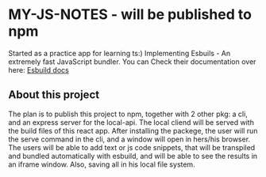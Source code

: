 # MY-JS-NOTES - will be published to npm

Started as a practice app for learning ts:) Implementing Esbuils - An extremely fast JavaScript bundler. You can Check their documentation over here:  [Esbuild docs](https://esbuild.github.io/)

## About this project

The plan is to publish this project to npm, together with 2 other pkg: a cli, and an express server for the local-api. The local cliend will be served with the build files of this  react app.
After installing the packege, the user will run the serve command in the cli, and a window will open in hers/his browser. The users will be able to add text or js code snippets, that will be transpiled and bundled automatically with esbuild, and will be able to see the results in an iframe window. Also, saving all in his local file system.
